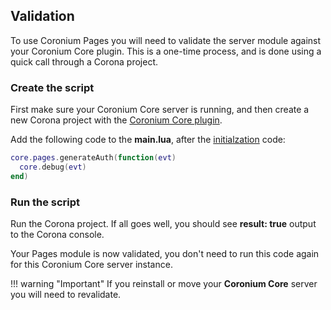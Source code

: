 ## Validation

To use Coronium Pages you will need to validate the server module against your Coronium Core plugin. This is a one-time process, and is done using a quick call through a Corona project.

### Create the script

First make sure your Coronium Core server is running, and then create a new Corona project with the [Coronium Core plugin](/client/guide/#installation).

Add the following code to the __main.lua__, after the [initialzation](/client/guide/#initialization) code:

```lua
core.pages.generateAuth(function(evt)
  core.debug(evt)
end)
```

### Run the script

Run the Corona project. If all goes well, you should see __result: true__ output to the Corona console.

Your Pages module is now validated, you don't need to run this code again for this Coronium Core server instance.

!!! warning "Important"
    If you reinstall or move your __Coronium Core__ server you will need to revalidate.